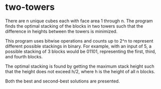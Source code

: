 # two-towers

There are n unique cubes each with face area 1 through n. The program finds the optimal stacking of the blocks in two towers such that the difference in heights between the towers is minimized.

This program uses bitwise operations and counts up to 2^n to represent different possible stackings in binary. For example, with an input of 5, a possible stacking of 3 blocks would be 01101, representing the first, third, and fourth blocks. 

The optimal stacking is found by getting the maximum stack height such that the height does not exceed h/2, where h is the height of all n blocks.

Both the best and second-best solutions are presented.
